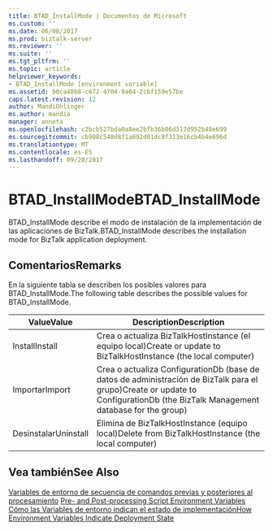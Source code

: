 ```yaml
---
title: BTAD_InstallMode | Documentos de Microsoft
ms.custom: ''
ms.date: 06/08/2017
ms.prod: biztalk-server
ms.reviewer: ''
ms.suite: ''
ms.tgt_pltfrm: ''
ms.topic: article
helpviewer_keywords:
- BTAD_InstallMode [environment variable]
ms.assetid: b0ca48b8-c672-4704-9a04-2c6f159e57be
caps.latest.revision: 12
author: MandiOhlinger
ms.author: mandia
manager: anneta
ms.openlocfilehash: c2bcb527bda0a8ee2bfb36b06d317d952b48e699
ms.sourcegitcommit: cb908c540d8f1a692d01dc8f313e16cb4b4e696d
ms.translationtype: MT
ms.contentlocale: es-ES
ms.lasthandoff: 09/20/2017
---
```

# <a name="btadinstallmode"></a><span data-ttu-id="1dbfd-102">BTAD_InstallMode</span><span class="sxs-lookup"><span data-stu-id="1dbfd-102">BTAD_InstallMode</span></span>
<span data-ttu-id="1dbfd-103">BTAD_InstallMode describe el modo de instalación de la implementación de las aplicaciones de BizTalk.</span><span class="sxs-lookup"><span data-stu-id="1dbfd-103">BTAD_InstallMode describes the installation mode for BizTalk application deployment.</span></span>  
  
## <a name="remarks"></a><span data-ttu-id="1dbfd-104">Comentarios</span><span class="sxs-lookup"><span data-stu-id="1dbfd-104">Remarks</span></span>  
 <span data-ttu-id="1dbfd-105">En la siguiente tabla se describen los posibles valores para BTAD_InstallMode.</span><span class="sxs-lookup"><span data-stu-id="1dbfd-105">The following table describes the possible values for BTAD_InstallMode.</span></span>  
  
|<span data-ttu-id="1dbfd-106">Value</span><span class="sxs-lookup"><span data-stu-id="1dbfd-106">Value</span></span>|<span data-ttu-id="1dbfd-107">Description</span><span class="sxs-lookup"><span data-stu-id="1dbfd-107">Description</span></span>|  
|-----------|-----------------|  
|<span data-ttu-id="1dbfd-108">Install</span><span class="sxs-lookup"><span data-stu-id="1dbfd-108">Install</span></span>|<span data-ttu-id="1dbfd-109">Crea o actualiza BizTalkHostInstance (el equipo local)</span><span class="sxs-lookup"><span data-stu-id="1dbfd-109">Create or update to BizTalkHostInstance (the local computer)</span></span>|  
|<span data-ttu-id="1dbfd-110">Importar</span><span class="sxs-lookup"><span data-stu-id="1dbfd-110">Import</span></span>|<span data-ttu-id="1dbfd-111">Crea o actualiza ConfigurationDb (base de datos de administración de BizTalk para el grupo)</span><span class="sxs-lookup"><span data-stu-id="1dbfd-111">Create or update to ConfigurationDb (the BizTalk Management database for the group)</span></span>|  
|<span data-ttu-id="1dbfd-112">Desinstalar</span><span class="sxs-lookup"><span data-stu-id="1dbfd-112">Uninstall</span></span>|<span data-ttu-id="1dbfd-113">Elimina de BizTalkHostInstance (equipo local)</span><span class="sxs-lookup"><span data-stu-id="1dbfd-113">Delete from BizTalkHostInstance (the local computer)</span></span>|  
  
## <a name="see-also"></a><span data-ttu-id="1dbfd-114">Vea también</span><span class="sxs-lookup"><span data-stu-id="1dbfd-114">See Also</span></span>  
 <span data-ttu-id="1dbfd-115">[Variables de entorno de secuencia de comandos previas y posteriores al procesamiento](../core/pre-and-post-processing-script-environment-variables.md) </span><span class="sxs-lookup"><span data-stu-id="1dbfd-115">[Pre- and Post-processing Script Environment Variables](../core/pre-and-post-processing-script-environment-variables.md) </span></span>  
 [<span data-ttu-id="1dbfd-116">Cómo las Variables de entorno indican el estado de implementación</span><span class="sxs-lookup"><span data-stu-id="1dbfd-116">How Environment Variables Indicate Deployment State</span></span>](../core/how-environment-variables-indicate-deployment-state.md)